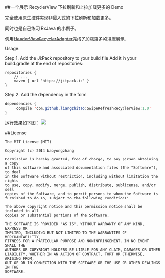 ##一个展示 RecyclerView 下拉刷新和上拉加载更多的 Demo

完全使用原生控件实现非侵入式的下拉刷新和加载更多。

同时也是自己练习 RxJava 的小例子。

使用[HeaderViewRecyclerAdapter](https://gist.github.com/darnmason/7bbf8beae24fe7296c8a)完成了加载更多的进度展示。

Usage:

Step 1. Add the JitPack repository to your build file
Add it in your build.gradle at the end of repositories:

```
repositories {
    // ...
    maven { url "https://jitpack.io" }
}
```

Step 2. Add the dependency in the form

```Java
dependencies {
	 compile 'com.github.liangzhitao:SwipeRefreshRecyclerView:1.0'
}
```

运行效果如下图：
![](https://github.com/liangzhitao/SwipeRefreshRecyclerView/blob/master/RefreshRecyclerView.gif)

##License

```
The MIT License (MIT)

Copyright (c) 2014 baoyongzhang

Permission is hereby granted, free of charge, to any person obtaining a copy
of this software and associated documentation files (the "Software"), to deal
in the Software without restriction, including without limitation the rights
to use, copy, modify, merge, publish, distribute, sublicense, and/or sell
copies of the Software, and to permit persons to whom the Software is
furnished to do so, subject to the following conditions:

The above copyright notice and this permission notice shall be included in all
copies or substantial portions of the Software.

THE SOFTWARE IS PROVIDED "AS IS", WITHOUT WARRANTY OF ANY KIND, EXPRESS OR
IMPLIED, INCLUDING BUT NOT LIMITED TO THE WARRANTIES OF MERCHANTABILITY,
FITNESS FOR A PARTICULAR PURPOSE AND NONINFRINGEMENT. IN NO EVENT SHALL THE
AUTHORS OR COPYRIGHT HOLDERS BE LIABLE FOR ANY CLAIM, DAMAGES OR OTHER
LIABILITY, WHETHER IN AN ACTION OF CONTRACT, TORT OR OTHERWISE, ARISING FROM,
OUT OF OR IN CONNECTION WITH THE SOFTWARE OR THE USE OR OTHER DEALINGS IN THE
SOFTWARE.
```
